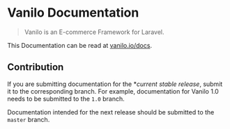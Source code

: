# Vanilo Documentation

> Vanilo is an E-commerce Framework for Laravel.

This Documentation can be read at [vanilo.io/docs](https://vanilo.io/docs).

## Contribution

If you are submitting documentation for the **current stable release*, submit it to the corresponding
branch. For example, documentation for Vanilo 1.0 needs to be submitted to the `1.0` branch.

Documentation intended for the next release should be submitted to the `master` branch.

